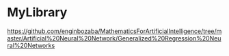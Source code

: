 # MyLibrary

https://github.com/enginbozaba/MathematicsForArtificialIntelligence/tree/master/Artificial%20Neural%20Network/Generalized%20Regression%20Neural%20Networks
